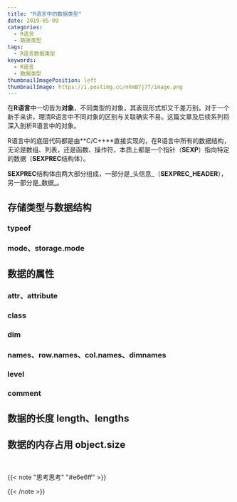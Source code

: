 ```yaml
---
title: "R语言中的数据类型"
date: 2019-05-09
categories:
  - R语言
  - 数据类型
tags:
  - R语言数据类型
keywords:
  - R语言
  - 数据类型
thumbnailImagePosition: left
thumbnailImage: https://i.postimg.cc/nhmB7j7T/image.png
---
```


在**R语言**中一切皆为**对象**，不同类型的对象，其表现形式却又千差万别。对于一个新手来讲，理清R语言中不同对象的区别与关联确实不易。这篇文章及后续系列将深入剖析R语言中的对象。
<!--more-->

<!-- toc -->

R语言中的底层代码都是由**C/C++**直接实现的，在R语言中所有的数据结构，无论是数组、列表，还是函数、操作符，本质上都是一个指针（**SEXP**）指向特定的数据（**SEXPREC**结构体）。

**SEXPREC**结构体由两大部分组成，一部分是_头信息_（**SEXPREC_HEADER**），另一部分是_数据_。

## 存储类型与数据结构

### typeof

### mode、storage.mode

## 数据的属性

### attr、attribute

### class

### dim

### names、row.names、col.names、dimnames

### level

### comment

## 数据的长度 length、lengths


## 数据的内存占用 object.size

<br>

{{< note "思考思考" "#e6e6ff" >}}

{{< /note >}}

<br>
